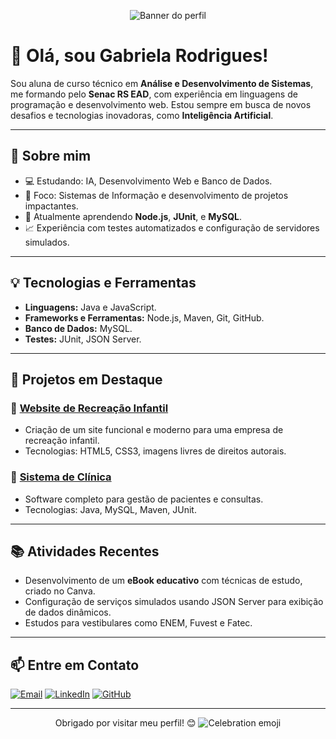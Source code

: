 <p align="center">
  <img src="file:///C:/Users/Gabriela/OneDrive/Imagens/Captura%20de%20tela%202024-12-03%20174152.png" alt="Banner do perfil">
</p>

# 👋 Olá, sou Gabriela Rodrigues!

Sou aluna de curso técnico em **Análise e Desenvolvimento de Sistemas**, me formando pelo **Senac RS EAD**, com experiência em linguagens de programação e desenvolvimento web. Estou sempre em busca de novos desafios e tecnologias inovadoras, como **Inteligência Artificial**.

---

## 🚀 Sobre mim
- 💻 Estudando: IA, Desenvolvimento Web e Banco de Dados.  
- 🎯 Foco: Sistemas de Informação e desenvolvimento de projetos impactantes.  
- 📖 Atualmente aprendendo **Node.js**, **JUnit**, e **MySQL**.  
- 📈 Experiência com testes automatizados e configuração de servidores simulados.

---

## 💡 Tecnologias e Ferramentas
- **Linguagens:** Java e JavaScript.  
- **Frameworks e Ferramentas:** Node.js, Maven, Git, GitHub.  
- **Banco de Dados:** MySQL.  
- **Testes:** JUnit, JSON Server.  

---

## 📌 Projetos em Destaque
### 🎨 [Website de Recreação Infantil](#)
- Criação de um site funcional e moderno para uma empresa de recreação infantil.  
- Tecnologias: HTML5, CSS3, imagens livres de direitos autorais.  

### 🏥 [Sistema de Clínica](#)
- Software completo para gestão de pacientes e consultas.  
- Tecnologias: Java, MySQL, Maven, JUnit.  

---

## 📚 Atividades Recentes
- Desenvolvimento de um **eBook educativo** com técnicas de estudo, criado no Canva.  
- Configuração de serviços simulados usando JSON Server para exibição de dados dinâmicos.  
- Estudos para vestibulares como ENEM, Fuvest e Fatec.

---

## 📫 Entre em Contato
<p>
  <a href="mailto:gabriela.souza.investimentos@gmail.com"><img src="https://img.shields.io/badge/E--mail-D14836?style=for-the-badge&logo=gmail&logoColor=white" alt="Email"></a>
  <a href="https://www.linkedin.com/in/gabriela-rodrigues-agbl/"><img src="https://img.shields.io/badge/LinkedIn-0A66C2?style=for-the-badge&logo=linkedin&logoColor=white" alt="LinkedIn"></a>
  <a href="https://github.com/Agbl09"><img src="https://img.shields.io/badge/GitHub-333?style=for-the-badge&logo=github&logoColor=white" alt="GitHub"></a>
</p>

---

<p align="center">
  Obrigado por visitar meu perfil! 😊  
  <img src="https://via.placeholder.com/120.png?text=🎉" alt="Celebration emoji">
</p>



<!--
**Agbl09/Agbl09** is a ✨ _special_ ✨ repository because its `README.md` (this file) appears on your GitHub profile.

Here are some ideas to get you started:

- 🔭 I’m currently working on ...
- 🌱 I’m currently learning ...
- 👯 I’m looking to collaborate on ...
- 🤔 I’m looking for help with ...
- 💬 Ask me about ...
- 📫 How to reach me: ...
- 😄 Pronouns: ...
- ⚡ Fun fact: ...
-->
